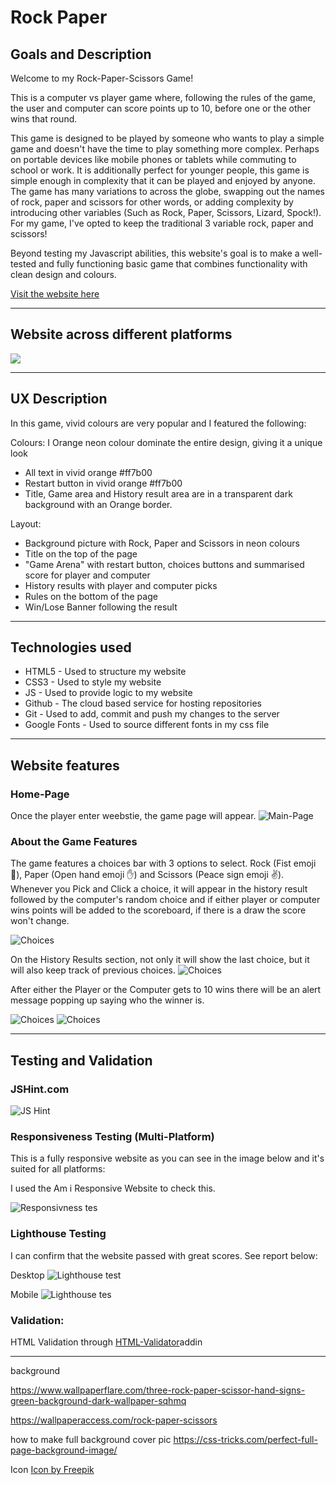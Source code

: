 # Rock Paper 

## Goals and Description
Welcome to my Rock-Paper-Scissors Game! 

This is a computer vs player game where, following the rules of the game, the user and computer can score points up to 10, before one or the other wins that round. 

This game is designed to be played by someone who wants to play a simple game and doesn't have the time to play something more complex. Perhaps on portable devices like mobile phones or tablets while commuting to school or work.  It is additionally perfect for younger people, this game is simple enough in complexity that it can be played and enjoyed by anyone. The game has many variations to across the globe, swapping out the names of rock, paper and scissors for other words, or adding complexity by introducing other variables (Such as Rock, Paper, Scissors, Lizard, Spock!). For my game, I've opted to keep the traditional 3 variable rock, paper and scissors!

Beyond testing my Javascript abilities, this website's goal is to make a well-tested and fully functioning basic game that combines functionality with clean design and colours. 


[Visit the website here](https://fbartosz86.github.io/PROJECT2/)


---

## Website across different platforms
![](assets/images/responsive.jpg)

---

## UX Description

In this game, vivid colours are very popular and I featured the following:

Colours:
I Orange neon colour dominate the entire design, giving it a unique look
- All text in vivid orange #ff7b00 
- Restart button in  vivid orange #ff7b00 
- Title, Game area and History result area are in a transparent dark background with an Orange border.

Layout:

- Background picture with Rock, Paper and Scissors in neon colours
- Title on the top of the page
- "Game Arena" with restart button, choices buttons and summarised score for player and computer
- History results with player and computer picks
- Rules on the bottom of the page
- Win/Lose Banner following the result

---
## Technologies used

- HTML5 - Used to structure my website
- CSS3 - Used to style my website
- JS - Used to provide logic to my website
- Github - The cloud based service for hosting repositories
- Git - Used to add, commit and push my changes to the server
- Google Fonts - Used to source different fonts in my css file

---
## Website features

### Home-Page
Once the player enter weebstie, the game page will appear.
![Main-Page](/assets/images/Home.png)

### About the Game Features

The game features a choices bar with 3 options to select. Rock (Fist emoji 🤜), Paper (Open hand emoji ✋) and Scissors (Peace sign emoji ✌️). Whenever you Pick and Click a choice, it will appear in the history result followed by the computer's random choice and if either player or computer wins points will be added to the scoreboard, if there is a draw the score won't change. 

![Choices](/assets/images/game1.png)

On the History Results section, not only it will show the last choice, but it will also keep track of previous choices.
![Choices](/assets/images/game2.png)

After either the Player or the Computer gets to 10 wins there will be an alert message popping up saying who the winner is.

![Choices](/assets/images/game3.png)
![Choices](/assets/images/game4.png)

---

## Testing and Validation

### JSHint.com

![JS Hint](/assets/images/jshint.png)

### Responsiveness Testing (Multi-Platform)

This is a fully responsive website as you can see in the image below and it's suited for all platforms:

I used the Am i Responsive Website to check this.

![Responsivness tes](/assets/images/responsive.jpg)

### Lighthouse Testing

I can confirm that the website passed with great scores. See report below:

Desktop
![Lighthouse test](/assets/images/LHdesktop.png)

Mobile
![Lighthouse tes](/assets/images/LHmobile.png)

### Validation:

HTML Validation through [HTML-Validator](https://validator.w3.org/)addin


---

background

<https://www.wallpaperflare.com/three-rock-paper-scissor-hand-signs-green-background-dark-wallpaper-sqhmq>

<https://wallpaperaccess.com/rock-paper-scissors>

how to make full background cover pic
<https://css-tricks.com/perfect-full-page-background-image/>


Icon 
<a href="https://www.freepik.com/icon/rock-paper-scissors_6729598">Icon by Freepik</a>